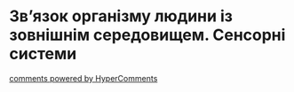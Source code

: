 <div id="hypercomments_widget" class="js-hypercomments-widget invisible"></div>

# Зв’язок організму людини із зовнішнім середовищем. Сенсорні системи


<div class="js-hypercomments-container">
<a href="http://hypercomments.com" class="hc-link" title="comments widget">comments powered by HyperComments</a>
</div>